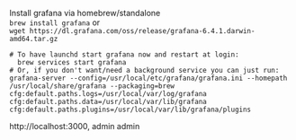 Install grafana via homebrew/standalone  
`brew install grafana`
or  
`wget https://dl.grafana.com/oss/release/grafana-6.4.1.darwin-amd64.tar.gz`

```shell
# To have launchd start grafana now and restart at login:
  brew services start grafana
# Or, if you don't want/need a background service you can just run:
grafana-server --config=/usr/local/etc/grafana/grafana.ini --homepath /usr/local/share/grafana --packaging=brew cfg:default.paths.logs=/usr/local/var/log/grafana cfg:default.paths.data=/usr/local/var/lib/grafana cfg:default.paths.plugins=/usr/local/var/lib/grafana/plugins
```

http://localhost:3000,
admin
admin

